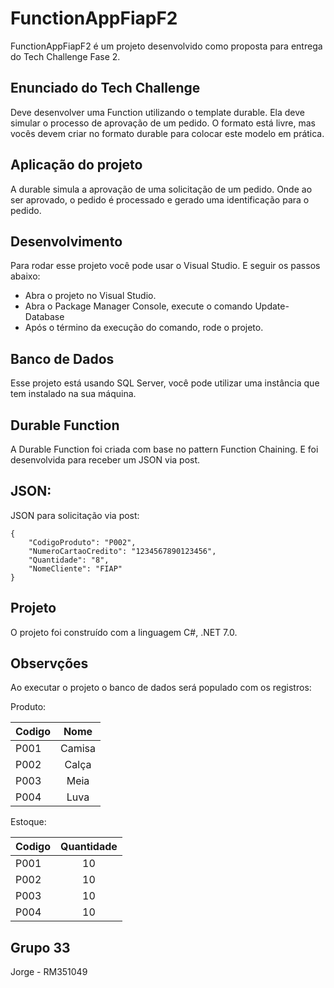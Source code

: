 # FunctionAppFiapF2

FunctionAppFiapF2 é um projeto desenvolvido como proposta para entrega do Tech Challenge Fase 2.

## Enunciado do Tech Challenge

Deve desenvolver uma Function utilizando o template durable. Ela deve simular o processo de aprovação de um pedido. O formato está livre, mas vocês devem criar no formato durable para colocar este modelo em prática. 

## Aplicação do projeto

A durable simula a aprovação de uma solicitação de um pedido. Onde ao ser aprovado, o pedido é processado e gerado uma identificação para o pedido.

## Desenvolvimento 

Para rodar esse projeto você pode usar o Visual Studio. E seguir os passos abaixo:

* Abra o projeto no Visual Studio.
* Abra o Package Manager Console, execute o comando Update-Database
* Após o término da execução do comando, rode o projeto.

## Banco de Dados

Esse projeto está usando SQL Server, você pode utilizar uma instância que tem instalado na sua máquina.

## Durable Function

A Durable Function foi criada com base no pattern Function Chaining. E foi desenvolvida para receber um JSON via post.

## JSON:

JSON para solicitação via post:
````````````
{
    "CodigoProduto": "P002",
    "NumeroCartaoCredito": "1234567890123456",
    "Quantidade": "8",
    "NomeCliente": "FIAP"
}
``````````````
## Projeto

O projeto foi construído com a linguagem C#, .NET 7.0.

## Observções

Ao executar o projeto o banco de dados será populado com os registros:

Produto:

| Codigo   |      Nome      |
|----------|:-------------:|
| P001 | Camisa | 
| P002 | Calça |   
| P003 | Meia |    
| P004 | Luva |  

Estoque:

 | Codigo   |      Quantidade      |
|----------|:-------------:|
| P001 | 10 | 
| P002 | 10 |   
| P003 | 10 |    
| P004 | 10 |  


## Grupo 33
Jorge - RM351049
